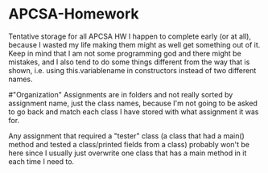 # APCSA-Homework
Tentative storage for all APCSA HW I happen to complete early (or at all), because I wasted my life making them might as well get something out of it.
Keep in mind that I am not some programming god and there might be mistakes, and I also tend to do some things different from the way that
is shown, i.e. using this.variablename in constructors instead of two different names.


#"Organization"
Assignments are in folders and not really sorted by assignment name, just the class names,
because I'm not going to be asked to go back and match each class I have stored with what assignment it was for.

Any assignment that required a "tester" class (a class that had a main() method and tested a class/printed fields from a class) probably
won't be here since I usually just overwrite one class that has a main method in it each time I need to.
